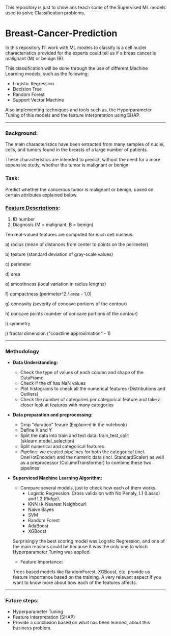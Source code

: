 This repository is just to show ans teach some of the Supervised ML models used to solve Classification problems.

# Breast-Cancer-Prediction

In this repository I'll work with ML models to classify is a cell nuclei characteristics provided for the experts could tell us if a breas cancer is malignant (M) or benign (B).

This classification will be done through the use of different Machine Learning models, such as the following:
- Logistic Regression
- Decision Tree
- Random Forest
- Support Vector Machine

Also implementing techniques and tools such as, the Hyperparameter Tuning of this models and the feature interpretation using SHAP.

---

### Background:

The main characteristics have been extracted from many samples of nuclei, cells, and tumors found in the breasts of a large number of patients.

These characteristics are intended to predict, without the need for a more expensive study, whether the tumor is malignant or benign.


### Task:

Predict whether the cancerous tumor is malignant or benign, based on certain attributes explained below.


### [Feature Descriptions](https://archive.ics.uci.edu/ml/datasets/Breast+Cancer+Wisconsin+%28Diagnostic%29):

1) ID number
2) Diagnosis (M = malignant, B = benign)

Ten real-valued features are computed for each cell nucleus:

a) radius (mean of distances from center to points on the perimeter)

b) texture (standard deviation of gray-scale values)

c) perimeter

d) area

e) smoothness (local variation in radius lengths)

f) compactness (perimeter^2 / area - 1.0)

g) concavity (severity of concave portions of the contour)

h) concave points (number of concave portions of the contour)

i) symmetry

j) fractal dimension ("coastline approximation" - 1)

---
### Methodology

  - **Data Understanding:** 
    - Check the type of values of each column and shape of the DataFrame 
    - Check if the df has NaN values
    - Plot histograms to check all the numerical features (Distributions and Outliers)
    - Check the number of categories per categorical feature and take a closer look at features with many categories
  
  - **Data preparation and preprocessing:**
    - Drop "duration" feaure (Explained in the notebook)
    - Define X and Y
    - Split the data into train and test data: train_test_split (sklearn.model_selection)
    - Split numerical and categorical features
    - Pipeline: we created pipelines for both the categorical (incl. OneHotEncoder) and the numeric data (incl. StandardScaler) as well as a preprocessor (ColumnTransformer) to combine these two pipelines
    
  - **Superviced Machine Learning Algorithm:**
    - Compare several models, just to check how each of them works.
      - Logistic Regression: Cross validaion with No Penaly, L1 (Lasso) and L2 (Ridge).
      - KNN (K-Nearest Neighbour)
      - Naive Bayes
      - SVM
      - Random Forest
      - AdaBoost
      - XGBoost
      
    Surprisingly the best scoring model was Logistic Regression, and one of the main reasons could be because it was the only one to which Hyperparameter Tuning was applied.
    
    - Feature Importance: 
    
    Trees based models like RandomForest, XGBoost, etc. provide us feature importance based on the training. A very relevant aspect if you want to know more about how each of the features affects.

---

### Future steps:
- Hyperparameter Tuning
- Feature Interpretation (SHAP)
- Provide a conclusion based on what has been learned, about this business problem.
